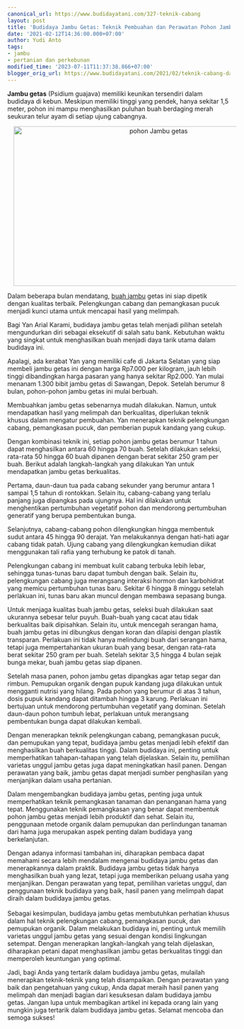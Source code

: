 ```yaml
---
canonical_url: https://www.budidayatani.com/327-teknik-cabang
layout: post
title: 'Budidaya Jambu Getas: Teknik Pembuahan dan Perawatan Pohon Jambu'
date: '2021-02-12T14:36:00.000+07:00'
author: Yudi Anto
tags:
- jambu
- pertanian dan perkebunan
modified_time: '2023-07-11T11:37:38.866+07:00'
blogger_orig_url: https://www.budidayatani.com/2021/02/teknik-cabang-dan-pemangkasan-pucuk.html
---
```


<p><b>Jambu getas</b> (Psidium guajava) memiliki keunikan tersendiri dalam budidaya di kebun. Meskipun memiliki tinggi yang pendek, hanya sekitar 1,5 meter, pohon ini mampu menghasilkan puluhan buah berdaging merah seukuran telur ayam di setiap ujung cabangnya.</p><div class="separator" style="clear: both; text-align: center;"><a href="https://blogger.googleusercontent.com/img/b/R29vZ2xl/AVvXsEhUTmWkhjgr_uP2-lGElIiPD6cBWiy2EaQXpYa9UeHAGlQScQ6xdgqbKOooSeXIMIaWXkvVcr9rG3iHwJJy0fwmYl0xJTu6xhHcXCDhxzJMHvvi43TqVsHRPJ0E9tSQUDndvE7DqGE49hV1COOYZfuuRlBuCSaiyennFEJfB8t2mwiNvK4IHM_641cRnzHV/s2133/Jambu%20getas.jpg" imageanchor="1" style="margin-left: 1em; margin-right: 1em;"><img alt="pohon Jambu getas" border="0" data-original-height="1200" data-original-width="2133" height="360" src="https://blogger.googleusercontent.com/img/b/R29vZ2xl/AVvXsEhUTmWkhjgr_uP2-lGElIiPD6cBWiy2EaQXpYa9UeHAGlQScQ6xdgqbKOooSeXIMIaWXkvVcr9rG3iHwJJy0fwmYl0xJTu6xhHcXCDhxzJMHvvi43TqVsHRPJ0E9tSQUDndvE7DqGE49hV1COOYZfuuRlBuCSaiyennFEJfB8t2mwiNvK4IHM_641cRnzHV/w640-h360/Jambu%20getas.jpg" width="640" /></a></div><p>Dalam beberapa bulan mendatang, <a href="https://www.budidayatani.com/search/label/jambu">buah jambu</a> getas ini siap dipetik dengan kualitas terbaik. Pelengkungan cabang dan pemangkasan pucuk menjadi kunci utama untuk mencapai hasil yang melimpah.</p><p>Bagi Yan Arial Karami, budidaya jambu getas telah menjadi pilihan setelah mengundurkan diri sebagai eksekutif di salah satu bank. Kebutuhan waktu yang singkat untuk menghasilkan buah menjadi daya tarik utama dalam budidaya ini.</p><p>Apalagi, ada kerabat Yan yang memiliki cafe di Jakarta Selatan yang siap membeli jambu getas ini dengan harga Rp7.000 per kilogram, jauh lebih tinggi dibandingkan harga pasaran yang hanya sekitar Rp2.000. Yan mulai menanam 1.300 bibit jambu getas di Sawangan, Depok. Setelah berumur 8 bulan, pohon-pohon jambu getas ini mulai berbuah.</p><p>Membuahkan jambu getas sebenarnya mudah dilakukan. Namun, untuk mendapatkan hasil yang melimpah dan berkualitas, diperlukan teknik khusus dalam mengatur pembuahan. Yan menerapkan teknik pelengkungan cabang, pemangkasan pucuk, dan pemberian pupuk kandang yang cukup.</p><p>Dengan kombinasi teknik ini, setiap pohon jambu getas berumur 1 tahun dapat menghasilkan antara 60 hingga 70 buah. Setelah dilakukan seleksi, rata-rata 50 hingga 60 buah dipanen dengan berat sekitar 250 gram per buah. Berikut adalah langkah-langkah yang dilakukan Yan untuk mendapatkan jambu getas berkualitas.</p><p>Pertama, daun-daun tua pada cabang sekunder yang berumur antara 1 sampai 1,5 tahun di rontokkan. Selain itu, cabang-cabang yang terlalu panjang juga dipangkas pada ujungnya. Hal ini dilakukan untuk menghentikan pertumbuhan vegetatif pohon dan mendorong pertumbuhan generatif yang berupa pembentukan bunga.</p><p>Selanjutnya, cabang-cabang pohon dilengkungkan hingga membentuk sudut antara 45 hingga 90 derajat. Yan melakukannya dengan hati-hati agar cabang tidak patah. Ujung cabang yang dilengkungkan kemudian diikat menggunakan tali rafia yang terhubung ke patok di tanah.</p><p>Pelengkungan cabang ini membuat kulit cabang terbuka lebih lebar, sehingga tunas-tunas baru dapat tumbuh dengan baik. Selain itu, pelengkungan cabang juga merangsang interaksi hormon dan karbohidrat yang memicu pertumbuhan tunas baru. Sekitar 6 hingga 8 minggu setelah perlakuan ini, tunas baru akan muncul dengan membawa sepasang bunga.</p><p>Untuk menjaga kualitas buah jambu getas, seleksi buah dilakukan saat ukurannya sebesar telur puyuh. Buah-buah yang cacat atau tidak berkualitas baik dipisahkan. Selain itu, untuk mencegah serangan hama, buah jambu getas ini dibungkus dengan koran dan dilapisi dengan plastik transparan. Perlakuan ini tidak hanya melindungi buah dari serangan hama, tetapi juga mempertahankan ukuran buah yang besar, dengan rata-rata berat sekitar 250 gram per buah. Setelah sekitar 3,5 hingga 4 bulan sejak bunga mekar, buah jambu getas siap dipanen.</p><p>Setelah masa panen, pohon jambu getas dipangkas agar tetap segar dan rimbun. Pemupukan organik dengan pupuk kandang juga dilakukan untuk mengganti nutrisi yang hilang. Pada pohon yang berumur di atas 3 tahun, dosis pupuk kandang dapat ditambah hingga 3 karung. Perlakuan ini bertujuan untuk mendorong pertumbuhan vegetatif yang dominan. Setelah daun-daun pohon tumbuh lebat, perlakuan untuk merangsang pembentukan bunga dapat dilakukan kembali.</p><p>Dengan menerapkan teknik pelengkungan cabang, pemangkasan pucuk, dan pemupukan yang tepat, budidaya jambu getas menjadi lebih efektif dan menghasilkan buah berkualitas tinggi. Dalam budidaya ini, penting untuk memperhatikan tahapan-tahapan yang telah dijelaskan. Selain itu, pemilihan varietas unggul jambu getas juga dapat meningkatkan hasil panen. Dengan perawatan yang baik, jambu getas dapat menjadi sumber penghasilan yang menjanjikan dalam usaha pertanian.</p><p>Dalam mengembangkan budidaya jambu getas, penting juga untuk memperhatikan teknik pemangkasan tanaman dan penanganan hama yang tepat. Menggunakan teknik pemangkasan yang benar dapat membentuk pohon jambu getas menjadi lebih produktif dan sehat. Selain itu, penggunaan metode organik dalam pemupukan dan perlindungan tanaman dari hama juga merupakan aspek penting dalam budidaya yang berkelanjutan.</p><p>Dengan adanya informasi tambahan ini, diharapkan pembaca dapat memahami secara lebih mendalam mengenai budidaya jambu getas dan menerapkannya dalam praktik. Budidaya jambu getas tidak hanya menghasilkan buah yang lezat, tetapi juga memberikan peluang usaha yang menjanjikan. Dengan perawatan yang tepat, pemilihan varietas unggul, dan penggunaan teknik budidaya yang baik, hasil panen yang melimpah dapat diraih dalam budidaya jambu getas.<br /><br />Sebagai kesimpulan, budidaya jambu getas membutuhkan perhatian khusus dalam hal teknik pelengkungan cabang, pemangkasan pucuk, dan pemupukan organik. Dalam melakukan budidaya ini, penting untuk memilih varietas unggul jambu getas yang sesuai dengan kondisi lingkungan setempat. Dengan menerapkan langkah-langkah yang telah dijelaskan, diharapkan petani dapat menghasilkan jambu getas berkualitas tinggi dan memperoleh keuntungan yang optimal.</p><p>Jadi, bagi Anda yang tertarik dalam budidaya jambu getas, mulailah menerapkan teknik-teknik yang telah disampaikan. Dengan perawatan yang baik dan pengetahuan yang cukup, Anda dapat meraih hasil panen yang melimpah dan menjadi bagian dari kesuksesan dalam budidaya jambu getas. Jangan lupa untuk membagikan artikel ini kepada orang lain yang mungkin juga tertarik dalam budidaya jambu getas. Selamat mencoba dan semoga sukses!</p>